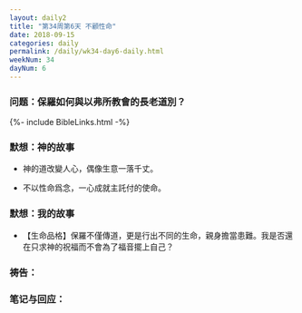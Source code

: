 ```yaml
---
layout: daily2
title: "第34周第6天 不顧性命"
date: 2018-09-15
categories: daily
permalink: /daily/wk34-day6-daily.html
weekNum: 34
dayNum: 6
---
```


### 问题：保羅如何與以弗所教會的長老道別？

{%- include BibleLinks.html -%}

### 默想：神的故事 
+ 神的道改變人心，偶像生意一落千丈。

+ 不以性命爲念，一心成就主託付的使命。

### 默想：我的故事
+ 【生命品格】保羅不僅傳道，更是行出不同的生命，親身擔當患難。我是否還在只求神的祝福而不會為了福音擺上自己？

### 祷告：

### 笔记与回应：
